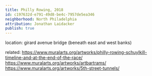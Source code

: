 ```yaml
---
title: Philly Rowing, 2018
id: c197632d-e791-49d8-be4c-7957de5ea346
neighborhood: North Philadelphia
attribution: Jonathan Laidacker
publish: true
---
```


location: girard avenue bridge (beneath east and west banks)


            
related: https://www.muralarts.org/artworks/philly-rowing-schuylkill-timeline-and-at-the-end-of-the-race/
https://www.muralarts.org/artworks/artbartrams/
https://www.muralarts.org/artworks/5th-street-tunnels/




            